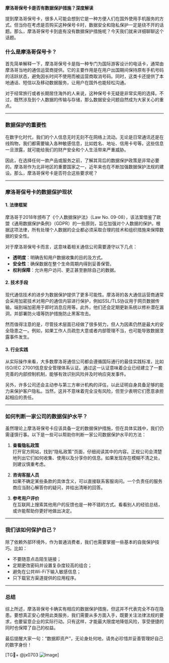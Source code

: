**摩洛哥保号卡是否有数据保护措施？深度解读**

提到摩洛哥保号卡，很多人可能会想到它是一种方便人们在国外使用手机服务的方式。但当你在考虑是否购买这种保号卡时，数据安全和隐私保护一定是绕不开的话题。那么，摩洛哥保号卡到底有没有数据保护措施呢？今天我们就来详细聊聊这个话题。

### 什么是摩洛哥保号卡？

首先简单解释一下，摩洛哥保号卡是指一种专门为国际游客设计的电话卡，通常由摩洛哥当地的通信运营商提供。它的主要作用是在用户出国期间保持原有手机号码的活跃状态，避免因长时间不使用而被运营商取消号码。同时，这类卡还提供了本地通话、短信以及移动数据服务，让用户在国外也能轻松沟通。

对于经常旅行或者长期居住海外的人来说，这种保号卡无疑是非常实用的选择。不过，既然涉及到个人数据的传输与存储，那么数据安全问题自然成为大家关心的重点。

---

### 数据保护的重要性

在数字化时代，我们的个人信息无时无刻不在网络上流动。无论是日常通讯还是在线购物，我们都需要输入各种敏感信息，比如姓名、地址、信用卡号等。这些信息一旦泄露，就可能给我们的财产安全和个人生活带来严重威胁。

因此，在选择任何一款产品或服务之前，了解其背后的数据保护政策是非常必要的。摩洛哥作为北非地区的重要国家之一，近年来也在不断加强数据保护法规的建设。那么，摩洛哥保号卡是否符合这些要求呢？

---

### 摩洛哥保号卡的数据保护现状

#### 1. **法律框架**
摩洛哥于2018年颁布了《个人数据保护法》（Law No. 09-08），该法案借鉴了欧盟《通用数据保护条例》（GDPR）的一些原则，旨在加强对个人数据的保护。根据这项法律，所有处理个人数据的企业都必须采取合理的技术和组织措施来保障数据的安全性。

对于摩洛哥保号卡而言，这意味着相关通信公司需要遵守以下几点：
- **透明度**：明确告知用户数据收集的目的及方式。
- **安全性**：确保数据在整个生命周期内得到妥善保管。
- **权利保障**：允许用户访问、更正甚至删除自己的数据。

#### 2. **技术手段**
现代通信技术的进步为数据保护提供了更多可能性。摩洛哥的各大通信运营商通常会采用加密技术对用户的通信内容进行保护，例如SSL/TLS协议用于网页数据传输，端到端加密用于即时消息应用等。此外，他们还会定期更新系统以修补潜在漏洞，并部署防火墙等防护措施防止黑客攻击。

然而值得注意的是，尽管技术层面已经做了很多努力，但人为因素仍然是最大的安全隐患之一。例如，如果工作人员疏忽大意或者内部管理不当，也可能导致数据泄露事件发生。

#### 3. **行业实践**
从实际操作来看，大多数摩洛哥通信公司都会遵循国际通行的最佳实践标准，比如ISO/IEC 27001信息安全管理体系认证。通过这一认证意味着企业已经建立了一套完善的内部控制机制，能够有效识别风险并及时响应突发事件。

另外，许多公司还会主动参与第三方审计机构的评估，以此证明自身具备足够的能力来保护客户隐私。当然，这并不意味着完全没有风险，但至少表明它们愿意承担起相应的责任。

---

### 如何判断一家公司的数据保护水平？

虽然理论上摩洛哥保号卡应该具备一定的数据保护措施，但在具体实践中，我们仍需谨慎行事。以下是一些可以帮助你判断一家公司数据保护水平的方法：

1. **查看隐私政策**  
   打开官方网站，找到“隐私政策”页面，仔细阅读其中的内容。正规公司会清楚地列出它们如何收集、使用以及分享你的信息。如果发现存在模糊不清之处，则建议慎重考虑。

2. **咨询客服人员**  
   如果不确定某些条款的具体含义，可以直接联系客服询问。一个负责任的服务商应当耐心解答你的疑问，并给出清晰的回答。

3. **参考用户评价**  
   在互联网上搜索其他用户的反馈也是一种不错的方式。看看别人的经验总结，或许能帮助你更好地做出决定。

---

### 我们该如何保护自己？

除了依赖外部环境外，作为普通消费者，我们也需要掌握一些基本的自我保护技巧。比如：
- 不要随意点击陌生链接；
- 定期更改密码并设置复杂度较高的组合；
- 避免在公共Wi-Fi下输入敏感信息；
- 只下载官方渠道提供的应用程序。

---

### 总结

综上所述，摩洛哥保号卡确实有相应的数据保护措施，但这并不代表完全不存在隐患。要想真正安心使用此类服务，我们需要从多方面入手，既要关注法律法规的要求，也要留意企业的实际行动。只有这样，才能最大限度地降低风险，享受便捷的同时也保障了自己的权益。

最后提醒大家一句：“数据即资产”，无论身处何地，请务必珍惜并妥善管理好自己的数字身份！

[TG💪+ @jx0703 ![Image](https://github.com/user-attachments/assets/dbca1d08-cadb-493c-b0ec-ad6f7a83f270)]